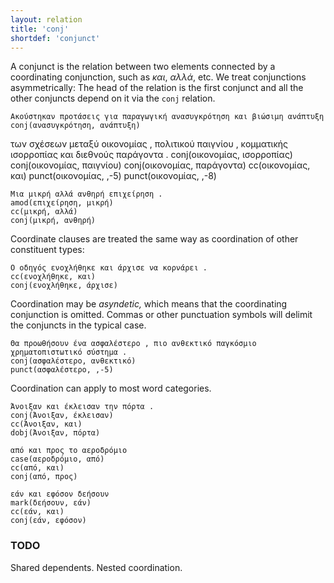 ```yaml
---
layout: relation
title: 'conj'
shortdef: 'conjunct'
---
```


A conjunct is the relation between two elements connected by a
coordinating conjunction, such as _και_, _αλλά_, etc.  We treat
conjunctions asymmetrically: The head of the relation is the first
conjunct and all the other conjuncts depend on it via the `conj` relation.

~~~ sdparse
Ακούστηκαν προτάσεις για παραγωγική ανασυγκρότηση και βιώσιμη ανάπτυξη 
conj(ανασυγκρότηση, ανάπτυξη)
~~~

<div id="punct1" class="sd-parse">
των σχέσεων μεταξύ οικονομίας , πολιτικού παιγνίου , κομματικής ισορροπίας και διεθνούς παράγοντα . 
conj(οικονομίας, ισορροπίας)
conj(οικονομίας, παιγνίου)
conj(οικονομίας, παράγοντα)
cc(οικονομίας, και)
punct(οικονομίας, ,-5)
punct(οικονομίας, ,-8)
</div>

~~~ sdparse
Μια μικρή αλλά ανθηρή επιχείρηση . 
amod(επιχείρηση, μικρή)
cc(μικρή, αλλά)
conj(μικρή, ανθηρή)
~~~

Coordinate clauses are treated the same way as coordination of other constituent types:

~~~ sdparse
Ο οδηγός ενοχλήθηκε και άρχισε να κορνάρει . 
cc(ενοχλήθηκε, και)
conj(ενοχλήθηκε, άρχισε)
~~~

Coordination may be _asyndetic,_ which means that the coordinating conjunction is omitted.
Commas or other punctuation symbols will delimit the conjuncts in the typical case.

~~~ sdparse
Θα προωθήσουν ένα ασφαλέστερο , πιο ανθεκτικό παγκόσμιο χρηματοπιστωτικό σύστημα . 
conj(ασφαλέστερο, ανθεκτικό)
punct(ασφαλέστερο, ,-5)
~~~

Coordination can apply to most word categories.

~~~ sdparse
Άνοιξαν και έκλεισαν την πόρτα . 
conj(Άνοιξαν, έκλεισαν)
cc(Άνοιξαν, και)
dobj(Άνοιξαν, πόρτα)
~~~

~~~ sdparse
από και προς το αεροδρόμιο 
case(αεροδρόμιο, από)
cc(από, και)
conj(από, προς)
~~~

~~~ sdparse
εάν και εφόσον δεήσουν 
mark(δεήσουν, εάν)
cc(εάν, και)
conj(εάν, εφόσον)
~~~



### TODO
Shared dependents. 
Nested coordination.
<!-- Interlanguage links updated Čt lis 12 09:43:19 CET 2020 -->
